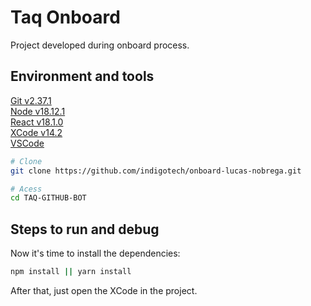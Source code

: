 # Taq Onboard 

Project developed during onboard process.
## Environment and tools

[Git v2.37.1](https://git-scm.com/)</br> 
[Node v18.12.1](https://nodejs.org/en/)</br>
[React v18.1.0](https://reactjs.org/)</br>
[XCode v14.2](https://developer.apple.com/xcode/)</br>
[VSCode](https://code.visualstudio.com/)

```bash
# Clone
git clone https://github.com/indigotech/onboard-lucas-nobrega.git

# Acess
cd TAQ-GITHUB-BOT
```
## Steps to run and debug

Now it's time to install the dependencies:

```bash
npm install || yarn install
```

After that, just open the XCode in the project.
